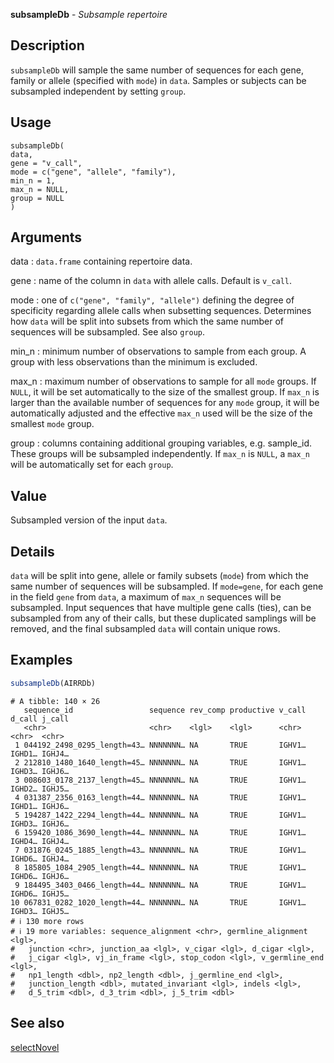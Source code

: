 **subsampleDb** - *Subsample repertoire*

Description
--------------------

`subsampleDb` will sample the same number of sequences for each gene, family
or allele (specified with `mode`) in `data`. Samples or subjects can
be subsampled independent by setting `group`.


Usage
--------------------
```
subsampleDb(
data,
gene = "v_call",
mode = c("gene", "allele", "family"),
min_n = 1,
max_n = NULL,
group = NULL
)
```

Arguments
-------------------

data
:   `data.frame` containing repertoire data.

gene
:   name of the column in `data` with allele calls. Default
is `v_call`.

mode
:   one of `c("gene", "family", "allele")` defining the degree of
specificity regarding allele calls when subsetting sequences.
Determines how `data` will be split into subsets from
which the same number of sequences will be subsampled. See
also `group`.

min_n
:   minimum number of observations to sample from each group. A group with
less observations than the minimum is excluded.

max_n
:   maximum number of observations to sample for all `mode` groups.
If `NULL`, it will be set automatically to the size of
the smallest group. If `max_n` is larger than the available
number of sequences for any `mode` group, it will be
automatically adjusted and the effective `max_n` used
will be the size of the smallest `mode` group.

group
:   columns containing additional grouping variables, e.g. sample_id.
These groups will be subsampled independently. If
`max_n` is `NULL`, a `max_n` will be
automatically set for each `group`.




Value
-------------------

Subsampled version of the input `data`.


Details
-------------------

`data` will be split into gene, allele or family subsets (`mode`) from
which the same number of sequences will be subsampled. If `mode=gene`,
for each gene in the field `gene` from `data`, a maximum of
`max_n` sequences will be subsampled. Input sequences
that have multiple gene calls (ties), can be subsampled from any of their calls,
but these duplicated samplings will be removed, and the final
subsampled `data` will contain unique rows.



Examples
-------------------

```R
subsampleDb(AIRRDb)

```


```
# A tibble: 140 × 26
   sequence_id                 sequence rev_comp productive v_call d_call j_call
   <chr>                       <chr>    <lgl>    <lgl>      <chr>  <chr>  <chr> 
 1 044192_2498_0295_length=43… NNNNNNN… NA       TRUE       IGHV1… IGHD1… IGHJ4…
 2 212810_1480_1640_length=45… NNNNNNN… NA       TRUE       IGHV1… IGHD3… IGHJ6…
 3 008603_0178_2137_length=45… NNNNNNN… NA       TRUE       IGHV1… IGHD2… IGHJ5…
 4 031387_2356_0163_length=44… NNNNNNN… NA       TRUE       IGHV1… IGHD1… IGHJ6…
 5 194287_1422_2294_length=44… NNNNNNN… NA       TRUE       IGHV1… IGHD3… IGHJ6…
 6 159420_1086_3690_length=44… NNNNNNN… NA       TRUE       IGHV1… IGHD4… IGHJ4…
 7 031876_0245_1885_length=43… NNNNNNN… NA       TRUE       IGHV1… IGHD6… IGHJ4…
 8 185805_1084_2905_length=44… NNNNNNN… NA       TRUE       IGHV1… IGHD6… IGHJ6…
 9 184495_3403_0466_length=44… NNNNNNN… NA       TRUE       IGHV1… IGHD6… IGHJ5…
10 067831_0282_1020_length=44… NNNNNNN… NA       TRUE       IGHV1… IGHD3… IGHJ5…
# ℹ 130 more rows
# ℹ 19 more variables: sequence_alignment <chr>, germline_alignment <lgl>,
#   junction <chr>, junction_aa <lgl>, v_cigar <lgl>, d_cigar <lgl>,
#   j_cigar <lgl>, vj_in_frame <lgl>, stop_codon <lgl>, v_germline_end <lgl>,
#   np1_length <dbl>, np2_length <dbl>, j_germline_end <lgl>,
#   junction_length <dbl>, mutated_invariant <lgl>, indels <lgl>,
#   d_5_trim <dbl>, d_3_trim <dbl>, j_5_trim <dbl>

```



See also
-------------------

[selectNovel](selectNovel.md)






